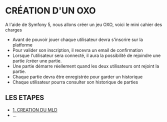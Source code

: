 # CRÉATION D'UN OXO

A l'aide de Symfony 5, nous allons créer un jeu OXO, voici le mini cahier des charges

- Avant de pouvoir jouer chaque utilisateur devra s'inscrire sur la platforme
- Pour valider son inscription, il recevra un email de confirmation
- Lorsque l'utilisateur sera connecté, il aura la possibilité de rejoindre une partie /créer une partie.
- Une partie démarre réellement quand les deux utilisateurs ont rejoint la partie.
- Chaque partie devra être enregistrée pour garder un historique
- Chaque utilisateur pourra consulter son historique de parties



## LES ETAPES

- [1. CREATION DU MLD](doc/mld.md)
- …
